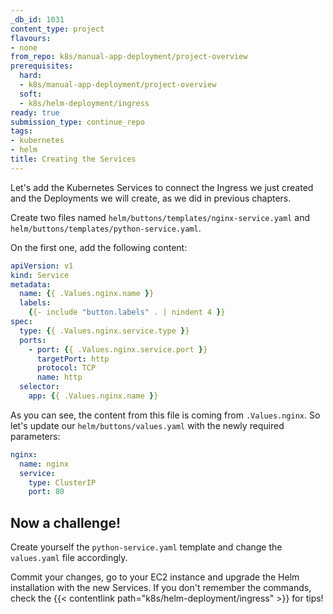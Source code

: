 ```yaml
---
_db_id: 1031
content_type: project
flavours:
- none
from_repo: k8s/manual-app-deployment/project-overview
prerequisites:
  hard:
  - k8s/manual-app-deployment/project-overview
  soft:
  - k8s/helm-deployment/ingress
ready: true
submission_type: continue_repo
tags:
- kubernetes
- helm
title: Creating the Services
---
```


Let's add the Kubernetes Services to connect the Ingress we just created and the Deployments we will create, as we did in previous chapters.

Create two files named `helm/buttons/templates/nginx-service.yaml` and `helm/buttons/templates/python-service.yaml`.

On the first one, add the following content:

```yaml
apiVersion: v1
kind: Service
metadata:
  name: {{ .Values.nginx.name }}
  labels:
    {{- include "button.labels" . | nindent 4 }}
spec:
  type: {{ .Values.nginx.service.type }}
  ports:
    - port: {{ .Values.nginx.service.port }}
      targetPort: http
      protocol: TCP
      name: http
  selector:
    app: {{ .Values.nginx.name }}
```

As you can see, the content from this file is coming from `.Values.nginx`. So let's update our `helm/buttons/values.yaml` with the newly required parameters:

```yaml
nginx:
  name: nginx
  service:
    type: ClusterIP
    port: 80
```

## Now a challenge!
Create yourself the `python-service.yaml` template and change the `values.yaml` file accordingly.

Commit your changes, go to your EC2 instance and upgrade the Helm installation with the new Services. If you don't remember the commands, check the {{< contentlink path="k8s/helm-deployment/ingress" >}} for tips!